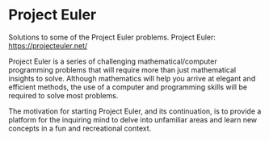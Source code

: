 Project Euler
========

Solutions to some of the Project Euler problems.
Project Euler: https://projecteuler.net/




Project Euler is a series of challenging mathematical/computer programming problems that will require more than 
just mathematical insights to solve. Although mathematics will help you arrive at elegant and efficient methods, 
the use of a computer and programming skills will be required to solve most problems.

The motivation for starting Project Euler, and its continuation, is to provide a platform for the inquiring mind 
to delve into unfamiliar areas and learn new concepts in a fun and recreational context.
